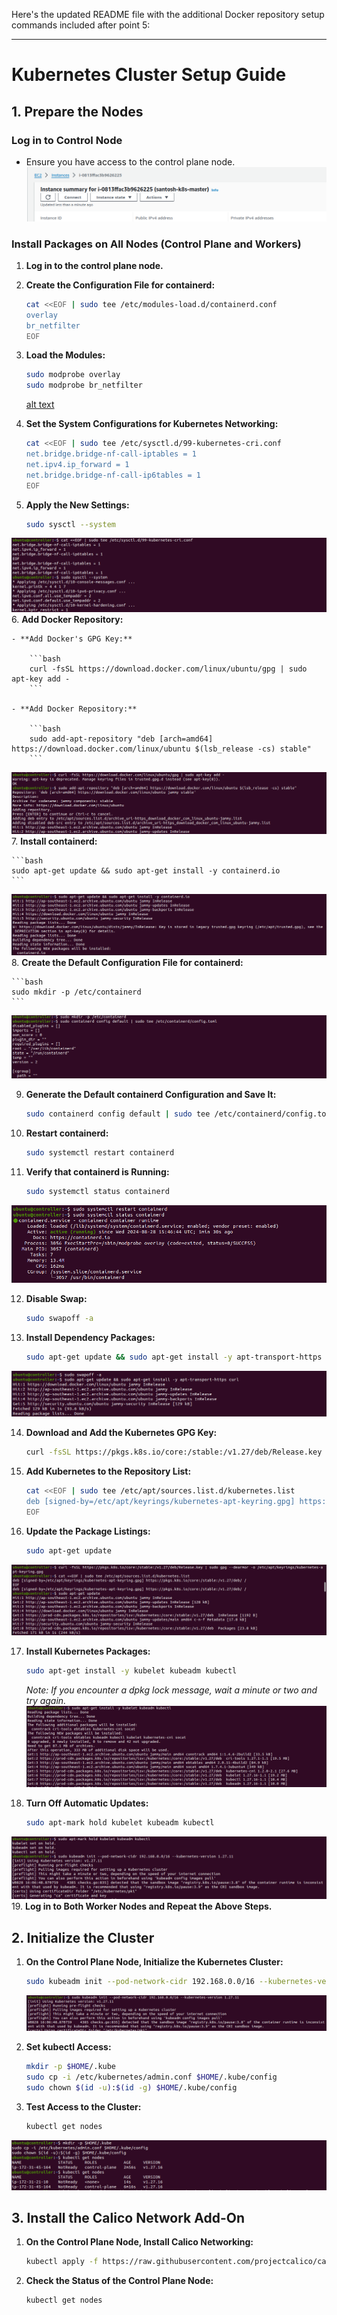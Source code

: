 Here's the updated README file with the additional Docker repository setup commands included after point 5:

---

# Kubernetes Cluster Setup Guide

## 1. Prepare the Nodes

### Log in to Control Node
- Ensure you have access to the control plane node.
![alt text](<images/Screenshot from 2024-08-28 22-16-53.png>)

### Install Packages on All Nodes (Control Plane and Workers)

1. **Log in to the control plane node.**

2. **Create the Configuration File for containerd:**

    ```bash
    cat <<EOF | sudo tee /etc/modules-load.d/containerd.conf
    overlay
    br_netfilter
    EOF
    ```

3. **Load the Modules:**

    ```bash
    sudo modprobe overlay
    sudo modprobe br_netfilter
    ```
    [alt text](<images/Screenshot from 2024-08-28 22-31-09.png>)

4. **Set the System Configurations for Kubernetes Networking:**

    ```bash
    cat <<EOF | sudo tee /etc/sysctl.d/99-kubernetes-cri.conf
    net.bridge.bridge-nf-call-iptables = 1
    net.ipv4.ip_forward = 1
    net.bridge.bridge-nf-call-ip6tables = 1
    EOF
    ```

5. **Apply the New Settings:**

    ```bash
    sudo sysctl --system
    ```
![alt text](<images/Screenshot from 2024-08-28 22-37-36.png>)
6. **Add Docker Repository:**

    - **Add Docker's GPG Key:**

        ```bash
        curl -fsSL https://download.docker.com/linux/ubuntu/gpg | sudo apt-key add -
        ```

    - **Add Docker Repository:**

        ```bash
        sudo add-apt-repository "deb [arch=amd64] https://download.docker.com/linux/ubuntu $(lsb_release -cs) stable"
        ```
![alt text](<images/Screenshot from 2024-08-28 22-38-00.png>)
7. **Install containerd:**

    ```bash
    sudo apt-get update && sudo apt-get install -y containerd.io
    ```
![alt text](<images/Screenshot from 2024-08-28 22-38-25.png>)
8. **Create the Default Configuration File for containerd:**

    ```bash
    sudo mkdir -p /etc/containerd
    ```
![alt text](<images/Screenshot from 2024-08-28 22-39-31.png>)

9. **Generate the Default containerd Configuration and Save It:**

    ```bash
    sudo containerd config default | sudo tee /etc/containerd/config.toml
    ```

10. **Restart containerd:**

    ```bash
    sudo systemctl restart containerd
    ```

11. **Verify that containerd is Running:**

    ```bash
    sudo systemctl status containerd
    ```
![alt text](<images/Screenshot from 2024-08-28 22-41-05.png>)

12. **Disable Swap:**

    ```bash
    sudo swapoff -a
    ```

13. **Install Dependency Packages:**

    ```bash
    sudo apt-get update && sudo apt-get install -y apt-transport-https curl
    ```
![alt text](<images/Screenshot from 2024-08-28 22-41-20.png>)

14. **Download and Add the Kubernetes GPG Key:**

    ```bash
    curl -fsSL https://pkgs.k8s.io/core:/stable:/v1.27/deb/Release.key | sudo gpg --dearmor -o /etc/apt/keyrings/kubernetes-apt-keyring.gpg
    ```

15. **Add Kubernetes to the Repository List:**

    ```bash
    cat <<EOF | sudo tee /etc/apt/sources.list.d/kubernetes.list
    deb [signed-by=/etc/apt/keyrings/kubernetes-apt-keyring.gpg] https://pkgs.k8s.io/core:/stable:/v1.27/deb/ /
    EOF
    ```

16. **Update the Package Listings:**

    ```bash
    sudo apt-get update
    ```
![alt text](<images/Screenshot from 2024-08-28 22-41-37.png>)

17. **Install Kubernetes Packages:**

    ```bash
    sudo apt-get install -y kubelet kubeadm kubectl
    ```
    *Note: If you encounter a dpkg lock message, wait a minute or two and try again.*
    ![alt text](<images/Screenshot from 2024-08-28 22-41-57.png>)

18. **Turn Off Automatic Updates:**

    ```bash
    sudo apt-mark hold kubelet kubeadm kubectl
    ```
![alt text](<images/Screenshot from 2024-08-28 22-42-13.png>)
19. **Log in to Both Worker Nodes and Repeat the Above Steps.**

## 2. Initialize the Cluster

1. **On the Control Plane Node, Initialize the Kubernetes Cluster:**

    ```bash
    sudo kubeadm init --pod-network-cidr 192.168.0.0/16 --kubernetes-version 1.27.11
    ```
    ![alt text](<images/Screenshot from 2024-08-28 22-50-54.png>)

2. **Set kubectl Access:**

    ```bash
    mkdir -p $HOME/.kube
    sudo cp -i /etc/kubernetes/admin.conf $HOME/.kube/config
    sudo chown $(id -u):$(id -g) $HOME/.kube/config
    ```
3. **Test Access to the Cluster:**

    ```bash
    kubectl get nodes
    ```
![alt text](<images/Screenshot from 2024-08-28 22-42-36.png>)
## 3. Install the Calico Network Add-On

1. **On the Control Plane Node, Install Calico Networking:**

    ```bash
    kubectl apply -f https://raw.githubusercontent.com/projectcalico/calico/v3.25.0/manifests/calico.yaml
    ```


2. **Check the Status of the Control Plane Node:**

    ```bash
    kubectl get nodes
    ```